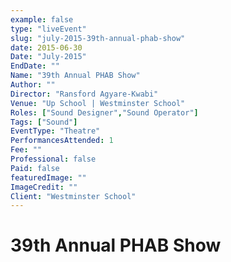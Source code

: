 ```yaml
---
example: false
type: "liveEvent"
slug: "july-2015-39th-annual-phab-show"
date: 2015-06-30
Date: "July-2015"
EndDate: ""
Name: "39th Annual PHAB Show"
Author: ""
Director: "Ransford Agyare-Kwabi"
Venue: "Up School | Westminster School"
Roles: ["Sound Designer","Sound Operator"]
Tags: ["Sound"]
EventType: "Theatre"
PerformancesAttended: 1
Fee: ""
Professional: false
Paid: false
featuredImage: ""
ImageCredit: ""
Client: "Westminster School"
---
```


# 39th Annual PHAB Show

